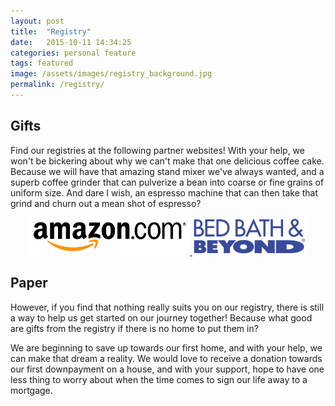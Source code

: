```yaml
---
layout: post
title:  "Registry"
date:   2015-10-11 14:34:25
categories: personal feature
tags: featured
image: /assets/images/registry_background.jpg
permalink: /registry/
---
```


## Gifts
Find our registries at the following partner websites! With your help, we won't be bickering about why we can't make that one delicious coffee cake. Because we will have that amazing stand mixer we've always wanted, and a superb coffee grinder that can pulverize a bean into coarse or fine grains of uniform size. And dare I wish, an espresso machine that can then take that grind and churn out a mean shot of espresso? 

<div>
<center>
<a href="http://www.amazon.com/registry/wedding/3RFEV6NTNRL0P">
<img height = "60" src="/assets/logos/amazon.png"> 
</a>

<a href="https://www.bedbathandbeyond.com/store/giftregistry/view_registry_guest.jsp?registryId=542715819&eventType=Wedding">
<img height = "60" src="/assets/logos/bedbathandbeyond.jpg">
</a>
</center>
</div>

## Paper
However, if you find that nothing really suits you on our registry, there is still a way to help us get started on our journey together! Because what good are gifts from the registry if there is no home to put them in?

We are beginning to save up towards our first home, and with your help, we can make that dream a reality. We would love to receive a donation towards our first downpayment on a house, and with your support, hope to have one less thing to worry about when the time comes to sign our life away to a mortgage.





<!-- --- -->
<!-- layout: page -->
<!-- title: Registry -->
<!-- permalink: /registry/ -->
<!-- --- -->
